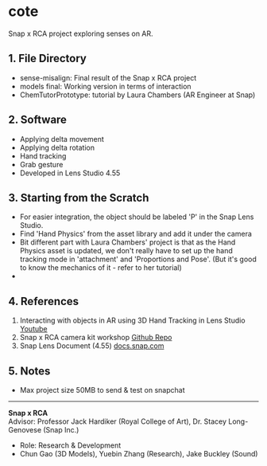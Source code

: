 # cote
Snap x RCA project exploring senses on AR.
## 1. File Directory
- sense-misalign: Final result of the Snap x RCA project
- models final: Working version in terms of interaction
- ChemTutorPrototype: tutorial by Laura Chambers (AR Engineer at Snap)
## 2. Software
- Applying delta movement
- Applying delta rotation
- Hand tracking
- Grab gesture
- Developed in Lens Studio 4.55
## 3. Starting from the Scratch
- For easier integration, the object should be labeled 'P' in the Snap Lens Studio.
- Find 'Hand Physics' from the asset library and add it under the camera
- Bit different part with Laura Chambers' project is that as the Hand Physics asset is updated, we don't really have to set up the hand tracking mode in 'attachment' and 'Proportions and Pose'. (But it's good to know the mechanics of it - refer to her tutorial)
- 
## 4. References
1. Interacting with objects in AR using 3D Hand Tracking in Lens Studio [Youtube](https://www.youtube.com/watch?v=AgweoeLMFEk)
2. Snap x RCA camera kit workshop [Github Repo](https://github.com/chanulee/snap-rca-camkit-workshop)
3. Snap Lens Document (4.55) [docs.snap.com](https://docs.snap.com/lens-studio/4.55.1/home)
## 5. Notes
- Max project size 50MB to send & test on snapchat
---
**Snap x RCA**    
Advisor: Professor Jack Hardiker (Royal College of Art), Dr. Stacey Long-Genovese (Snap Inc.)

- Role: Research & Development
- Chun Gao (3D Models), Yuebin Zhang (Research), Jake Buckley (Sound)
